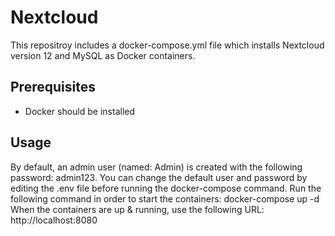 # Nextcloud

This repositroy includes a docker-compose.yml file which installs Nextcloud version 12 and MySQL as Docker containers.

## Prerequisites

* Docker should be installed

## Usage

By default, an admin user (named: Admin) is created with the following password: admin123.
You can change the default user and password by editing the .env file before running the docker-compose command.
Run the following command in order to start the containers: docker-compose up -d
When the containers are up & running, use the following URL: http://localhost:8080
